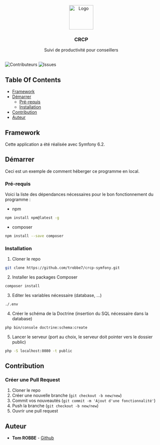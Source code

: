 <br/>
<p align="center">
  <a href="https://github.com/trobbe7/crcp-symfony">
    <img src="https://team-crcp.com/assets/img/logo.png" alt="Logo" width="80" height="80">
  </a>

  <h3 align="center">CRCP</h3>

  <p align="center">
    Suivi de productivité pour conseillers
    <br/>
    <br/>
  </p>
</p>

![Contributeurs](https://img.shields.io/github/contributors/trobbe7/crcp-symfony?color=dark-green) ![Issues](https://img.shields.io/github/issues/trobbe7/crcp-symfony) 

## Table Of Contents

* [Framework](#framework)
* [Démarrer](#getting-démarrer)
  * [Pré-requis](#pré-requis)
  * [Installation](#installation)
* [Contribution](#contribution)
* [Auteur](#auteur)

## Framework

Cette application a été réalisée avec Symfony 6.2.

## Démarrer

Ceci est un exemple de comment héberger ce programme en local.

### Pré-requis

Voici la liste des dépendances nécessaires pour le bon fonctionnement du programme :

* npm

```sh
npm install npm@latest -g
```

* composer

```sh
npm install --save composer
```

### Installation

1. Cloner le repo

```sh
git clone https://github.com/trobbe7/crcp-symfony.git
```

2. Installer les packages Composer

```sh
composer install
```

3. Editer les variables nécessaire (database, ...)

```sh
./.env
```


4. Créer le schéma de la Doctrine (insertion du SQL nécessaire dans la database)

```sh
php bin/console doctrine:schema:create
```

5. Lancer le serveur (port au choix, le serveur doit pointer vers le dossier public)

```sh
php -S localhost:8080 -t public
```

## Contribution



### Créer une Pull Request

1. Cloner le repo
2. Créer une nouvelle branche (`git checkout -b new/new`)
3. Commit vos nouveautés (`git commit -m 'Ajout d'une fonctionnalité'`)
4. Push la branche (`git checkout -b new/new`)
5. Ouvrir une pull request

## Auteur

* **Tom ROBBE**  - [Github](https://github.com/trobbe7)

